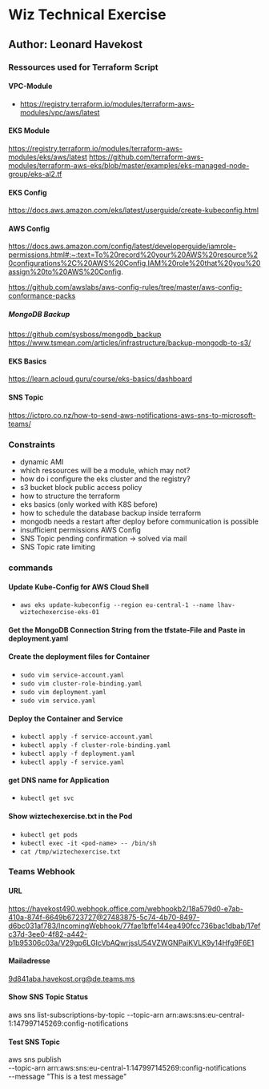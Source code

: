 # Wiz Technical Exercise 

## Author: Leonard Havekost

### Ressources used for Terraform Script


#### VPC-Module
- https://registry.terraform.io/modules/terraform-aws-modules/vpc/aws/latest

#### EKS Module
https://registry.terraform.io/modules/terraform-aws-modules/eks/aws/latest
https://github.com/terraform-aws-modules/terraform-aws-eks/blob/master/examples/eks-managed-node-group/eks-al2.tf

#### EKS Config
https://docs.aws.amazon.com/eks/latest/userguide/create-kubeconfig.html

#### AWS Config 
https://docs.aws.amazon.com/config/latest/developerguide/iamrole-permissions.html#:~:text=To%20record%20your%20AWS%20resource%20configurations%2C%20AWS%20Config,IAM%20role%20that%20you%20assign%20to%20AWS%20Config.

https://github.com/awslabs/aws-config-rules/tree/master/aws-config-conformance-packs


##### MongoDB Backup
https://github.com/sysboss/mongodb_backup
https://www.tsmean.com/articles/infrastructure/backup-mongodb-to-s3/


#### EKS Basics
https://learn.acloud.guru/course/eks-basics/dashboard

#### SNS Topic
https://ictpro.co.nz/how-to-send-aws-notifications-aws-sns-to-microsoft-teams/


### Constraints 

- dynamic AMI 
- which ressources will be a module, which may not?
- how do i configure the eks cluster and the registry? 
- s3 bucket block public access policy
- how to structure the terraform
- eks basics (only worked with K8S before)
- how to schedule the database backup inside terraform 
- mongodb needs a restart after deploy before communication is possible
- insufficient permissions AWS Config
- SNS Topic pending confirmation -> solved via mail
- SNS Topic rate limiting



### commands 
#### Update Kube-Config for AWS Cloud Shell
- `aws eks update-kubeconfig --region eu-central-1 --name lhav-wiztechexercise-eks-01` 

#### Get the MongoDB Connection String from the tfstate-File and Paste in deployment.yaml

#### Create the deployment files for Container
- `sudo vim service-account.yaml`
- `sudo vim cluster-role-binding.yaml` 
- `sudo vim deployment.yaml` 
- `sudo vim service.yaml`

#### Deploy the Container and Service
- `kubectl apply -f service-account.yaml`
- `kubectl apply -f cluster-role-binding.yaml`
- `kubectl apply -f deployment.yaml`
- `kubectl apply -f service.yaml`

#### get DNS name for Application
- `kubectl get svc`

#### Show wiztechexercise.txt in the Pod
- `kubectl get pods`
- `kubectl exec -it <pod-name> -- /bin/sh`
- `cat /tmp/wiztechexercise.txt`


### Teams Webhook

#### URL
https://havekost490.webhook.office.com/webhookb2/18a579d0-e7ab-410a-874f-6649b6723727@27483875-5c74-4b70-8497-d6bc031af783/IncomingWebhook/77fae1bffe144ea490fcc736bac1dbab/17efc37d-3ee0-4f82-a442-b1b95306c03a/V29gp6LGIcVbAQwrjssU54VZWGNPaiKVLK9y14Hfg9F6E1

#### Mailadresse 
9d841aba.havekost.org@de.teams.ms

#### Show SNS Topic Status
aws sns list-subscriptions-by-topic --topic-arn arn:aws:sns:eu-central-1:147997145269:config-notifications

#### Test SNS Topic
aws sns publish \
  --topic-arn arn:aws:sns:eu-central-1:147997145269:config-notifications \
  --message "This is a test message"


